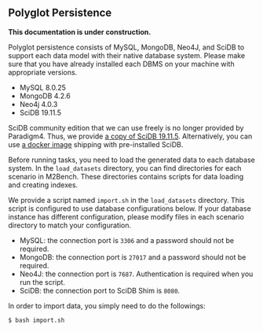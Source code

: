 ## Polyglot Persistence

**This documentation is under construction.**

Polyglot persistence consists of MySQL, MongoDB, Neo4J, and SciDB to support each data model with their native database system.
Please make sure that you have already installed each DBMS on your machine with appropriate versions.
- MySQL 8.0.25
- MongoDB 4.2.6
- Neo4j 4.0.3
- SciDB 19.11.5

SciDB community edition that we can use freely is no longer provided by Paradigm4.
Thus, we provide [a copy of SciDB 19.11.5](#).
Alternatively, you can use [a docker image](https://hub.docker.com/layers/rvernica/scidb/19.11-xenial/images/sha256-1e2cedc9bd6a4df47de03aa10fe2eae1b94b88fe2a5767d94aa286572f3cebdf?context=explore) shipping with pre-installed SciDB.

Before running tasks, you need to load the generated data to each database system. 
In the `load_datasets` directory, you can find directories for each scenario in M2Bench.
These directories contains scripts for data loading and creating indexes.

We provide a script named `import.sh` in the `load_datasets` directory.
This script is configured to use database configurations below. If your database instance has different configuration, please modify files in each scenario directory to match your configuration.
- MySQL: the connection port is `3306` and a password should not be required.
- MongoDB: the connection port is `27017` and a password should not be required.
- Neo4J: the connection port is `7687`. Authentication is required when you run the script.
- SciDB: the connection port to SciDB Shim is `8080`.

In order to import data, you simply need to do the followings:
```bash
$ bash import.sh
```

